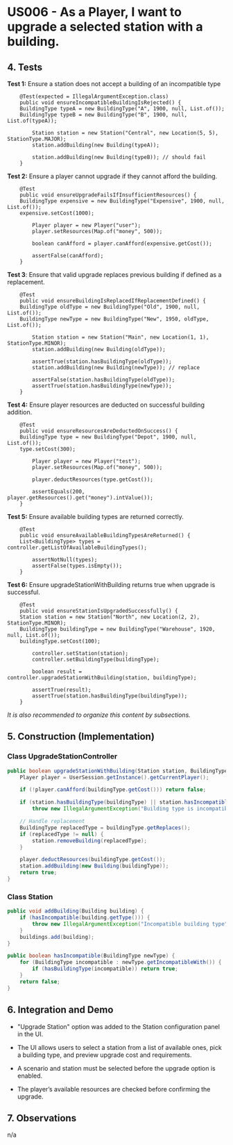# US006 - As a Player, I want to upgrade a selected station with a building.

## 4. Tests 

**Test 1:** Ensure a station does not accept a building of an incompatible type

        @Test(expected = IllegalArgumentException.class)
        public void ensureIncompatibleBuildingIsRejected() {
        BuildingType typeA = new BuildingType("A", 1900, null, List.of());
        BuildingType typeB = new BuildingType("B", 1900, null, List.of(typeA));
        
            Station station = new Station("Central", new Location(5, 5), StationType.MAJOR);
            station.addBuilding(new Building(typeA));
            
            station.addBuilding(new Building(typeB)); // should fail
        }

**Test 2:** Ensure a player cannot upgrade if they cannot afford the building. 

        @Test
        public void ensureUpgradeFailsIfInsufficientResources() {
        BuildingType expensive = new BuildingType("Expensive", 1900, null, List.of());
        expensive.setCost(1000);
        
            Player player = new Player("user");
            player.setResources(Map.of("money", 500));
        
            boolean canAfford = player.canAfford(expensive.getCost());
        
            assertFalse(canAfford);
        }


**Test 3**: Ensure that valid upgrade replaces previous building if defined as a replacement.

        @Test
        public void ensureBuildingIsReplacedIfReplacementDefined() {
        BuildingType oldType = new BuildingType("Old", 1900, null, List.of());
        BuildingType newType = new BuildingType("New", 1950, oldType, List.of());
        
            Station station = new Station("Main", new Location(1, 1), StationType.MINOR);
            station.addBuilding(new Building(oldType));
            
            assertTrue(station.hasBuildingType(oldType));
            station.addBuilding(new Building(newType)); // replace
        
            assertFalse(station.hasBuildingType(oldType));
            assertTrue(station.hasBuildingType(newType));
        }

**Test 4:** Ensure player resources are deducted on successful building addition.

        @Test
        public void ensureResourcesAreDeductedOnSuccess() {
        BuildingType type = new BuildingType("Depot", 1900, null, List.of());
        type.setCost(300);
        
            Player player = new Player("test");
            player.setResources(Map.of("money", 500));
        
            player.deductResources(type.getCost());
        
            assertEquals(200, player.getResources().get("money").intValue());
        }


**Test 5:** Ensure available building types are returned correctly.

        @Test
        public void ensureAvailableBuildingTypesAreReturned() {
        List<BuildingType> types = controller.getListOfAvailableBuildingTypes();
        
            assertNotNull(types);
            assertFalse(types.isEmpty());
        }

**Test 6:** Ensure upgradeStationWithBuilding returns true when upgrade is successful.
        
        @Test
        public void ensureStationIsUpgradedSuccessfully() {
        Station station = new Station("North", new Location(2, 2), StationType.MINOR);
        BuildingType buildingType = new BuildingType("Warehouse", 1920, null, List.of());
        buildingType.setCost(100);
        
            controller.setStation(station);
            controller.setBuildingType(buildingType);
        
            boolean result = controller.upgradeStationWithBuilding(station, buildingType);
        
            assertTrue(result);
            assertTrue(station.hasBuildingType(buildingType));
        }

_It is also recommended to organize this content by subsections._ 


## 5. Construction (Implementation)

### Class UpgradeStationController 

```java
public boolean upgradeStationWithBuilding(Station station, BuildingType buildingType) {
    Player player = UserSession.getInstance().getCurrentPlayer();

    if (!player.canAfford(buildingType.getCost())) return false;

    if (station.hasBuildingType(buildingType) || station.hasIncompatible(buildingType))
        throw new IllegalArgumentException("Building type is incompatible or already exists");

    // Handle replacement
    BuildingType replacedType = buildingType.getReplaces();
    if (replacedType != null) {
        station.removeBuilding(replacedType);
    }

    player.deductResources(buildingType.getCost());
    station.addBuilding(new Building(buildingType));
    return true;
}

```

### Class Station

```java
public void addBuilding(Building building) {
    if (hasIncompatible(building.getType())) {
        throw new IllegalArgumentException("Incompatible building type");
    }
    buildings.add(building);
}

public boolean hasIncompatible(BuildingType newType) {
    for (BuildingType incompatible : newType.getIncompatibleWith()) {
        if (hasBuildingType(incompatible)) return true;
    }
    return false;
}

```


## 6. Integration and Demo 

* "Upgrade Station" option was added to the Station configuration panel in the UI.

* The UI allows users to select a station from a list of available ones, pick a building type, and preview upgrade cost and requirements.

* A scenario and station must be selected before the upgrade option is enabled.

* The player’s available resources are checked before confirming the upgrade.

## 7. Observations

n/a